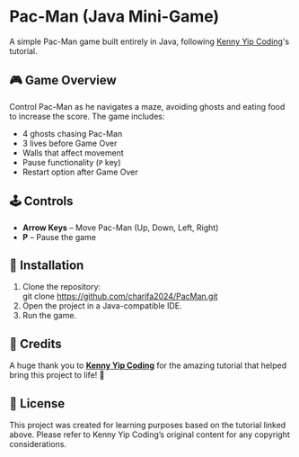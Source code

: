 # Pac-Man (Java Mini-Game)

A simple Pac-Man game built entirely in Java, following [Kenny Yip Coding](https://youtu.be/lB_J-VNMVpE?si=vuUWlBJULDgP3oiO)'s tutorial.  

## 🎮 Game Overview  
Control Pac-Man as he navigates a maze, avoiding ghosts and eating food to increase the score. The game includes:  
- 4 ghosts chasing Pac-Man  
- 3 lives before Game Over  
- Walls that affect movement  
- Pause functionality (`P` key)  
- Restart option after Game Over  

## 🕹️ Controls  
- **Arrow Keys** – Move Pac-Man (Up, Down, Left, Right)  
- **P** – Pause the game  

## 🔧 Installation  
1. Clone the repository:  
   git clone https://github.com/charifa2024/PacMan.git
2. Open the project in a Java-compatible IDE.  
3. Run the game.  

## 🙌 Credits  
A huge thank you to **[Kenny Yip Coding](https://youtu.be/lB_J-VNMVpE?si=vuUWlBJULDgP3oiO)** for the amazing tutorial that helped bring this project to life! 🎉  

## 📜 License  
This project was created for learning purposes based on the tutorial linked above. Please refer to Kenny Yip Coding’s original content for any copyright considerations.  


